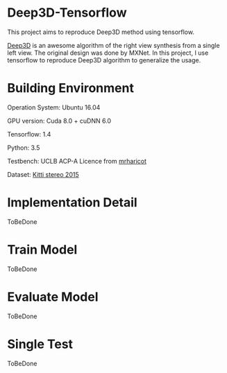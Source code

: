 # Deep3D-Tensorflow
This project aims to reproduce Deep3D method using tensorflow.

[Deep3D](https://github.com/piiswrong/deep3d) is an awesome algorithm of the right view synthesis from a single left view. The original design was done by MXNet. In this project, I use tensorflow to reproduce Deep3D algorithm to generalize the usage. 

# Building Environment
Operation System: Ubuntu 16.04

GPU version: Cuda 8.0 + cuDNN 6.0

Tensorflow: 1.4

Python: 3.5

Testbench: UCLB ACP-A Licence from [mrharicot](https://github.com/mrharicot/monodepth/blob/master/LICENSE)

Dataset: [Kitti stereo 2015](http://www.cvlibs.net/datasets/kitti/eval_scene_flow.php?benchmark=stereo)


# Implementation Detail
ToBeDone

# Train Model
ToBeDone

# Evaluate Model
ToBeDone

# Single Test 
ToBeDone
